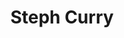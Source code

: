 ---
pid: FS22
title: Steph Curry
location_transcription: rithge nesto my hows
zipcode: 
outside_phl: 
neighborhood: 
age: 
age_range: 
instagram: 
image_file_name: FS_22.jpg
proposal_transcription: Three men playing basketball
topic: Figure,Sports
topic_summary: 0, 0
type: Other No Form
keywords_other: 
credit: 
image_labels: 
twitter: 
facebook: 
permalink: "/monuments/fs22/"
layout: item-page
---